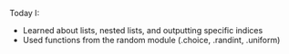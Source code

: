 Today I:



* Learned about lists, nested lists, and outputting specific indices
* Used functions from the random module (.choice, .randint, .uniform)
